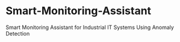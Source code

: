 # Smart-Monitoring-Assistant
Smart Monitoring Assistant for Industrial IT Systems Using Anomaly Detection
